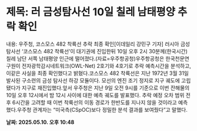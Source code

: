 # **제목: 러 금성탐사선 10일 칠레 남태평양 추락 확인**

  내용: 우주청, 코스모스 482 착륙선 추락 최종 확인[이데일리 강민구 기자] 러시아 금성탐사선 ‘코스모스 482 착륙선’이 대기권에 진입한뒤 10일 오후 2시 30분께(한국시간) 칠레 남단 서쪽 남태평양 인근에 떨어졌다.(자료=우주항공청)우주항공청은 한국천문연구원이 전자광학감시네트워크(OWL-Net) 2호기와 4호기로 추락 예측시간을 분석하고, 이같은 사실을 최종 확인했다고 밝혔다.코스모스 482 착륙선은 지난 1972년 3월 31일 발사된 구소련의 금성 탐사선 하강 모듈이다. 모선의 엔진 조기 정지로 지구 궤도에 고립됐다가 지구로 재진입했다.앞서 우주청은 지난 9일 오전 9시를 기준으로 이번 잔해물의 10일 오후 12시에서 밤 12시 사이에 대한 예측 궤도를 발표했다. 추락 예정 오차 범위 전후 6시간을 고려할 때 이번 착륙선의 이동 경로가 한반도를 지나지 않을 것이라고 예측했다.우주청 관계자는 “미국측(CSpOC)보다 정밀한 분석 결과를 보여줬다”고 말했다.

  **날짜: 2025.05.10. 오후 10:48**
